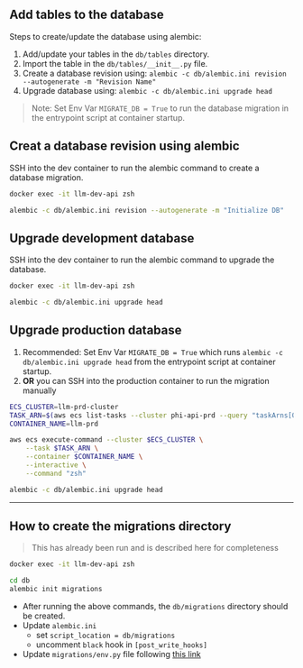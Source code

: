 ## Add tables to the database

Steps to create/update the database using alembic:

1. Add/update your tables in the `db/tables` directory.
2. Import the table in the `db/tables/__init__.py` file.
3. Create a database revision using: `alembic -c db/alembic.ini revision --autogenerate -m "Revision Name"`
4. Upgrade database using: `alembic -c db/alembic.ini upgrade head`

> Note: Set Env Var `MIGRATE_DB = True` to run the database migration in the entrypoint script at container startup.

## Creat a database revision using alembic

SSH into the dev container to run the alembic command to create a database migration.

```bash
docker exec -it llm-dev-api zsh

alembic -c db/alembic.ini revision --autogenerate -m "Initialize DB"
```

## Upgrade development database

SSH into the dev container to run the alembic command to upgrade the database.

```bash
docker exec -it llm-dev-api zsh

alembic -c db/alembic.ini upgrade head
```

## Upgrade production database

1. Recommended: Set Env Var `MIGRATE_DB = True` which runs `alembic -c db/alembic.ini upgrade head` from the entrypoint script at container startup.
2. **OR** you can SSH into the production container to run the migration manually

```bash
ECS_CLUSTER=llm-prd-cluster
TASK_ARN=$(aws ecs list-tasks --cluster phi-api-prd --query "taskArns[0]" --output text)
CONTAINER_NAME=llm-prd

aws ecs execute-command --cluster $ECS_CLUSTER \
    --task $TASK_ARN \
    --container $CONTAINER_NAME \
    --interactive \
    --command "zsh"
```

```bash
alembic -c db/alembic.ini upgrade head
```

---

## How to create the migrations directory

> This has already been run and is described here for completeness

```bash
docker exec -it llm-dev-api zsh

cd db
alembic init migrations
```

- After running the above commands, the `db/migrations` directory should be created.
- Update `alembic.ini`
  - set `script_location = db/migrations`
  - uncomment `black` hook in `[post_write_hooks]`
- Update `migrations/env.py` file following [this link](https://alembic.sqlalchemy.org/en/latest/autogenerate.html)
